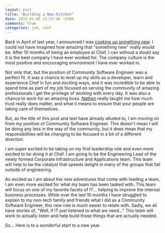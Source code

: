 ```yaml
---
layout: post
title: "Building a New Kitchen"
date: 2015-01-06 21:55:46 -0700
comments: true
categories: job, chef
---
```


Back in April of last year, I announced I was [cooking up something new](http://cwebber.net/blog/2014/04/11/cooking-up-something-new/). I could not have imagined how amazing that "something new" really would be. After 10 months of being an employee at Chef, I can without a doubt say it is the best company I have ever worked for. The company culture is the most positive and encouraging environment I have ever worked in. 

Not only that, but the position of Community Software Engineer was a perfect fit. It was a chance to level up my skills as a developer, learn and experience Chef in fun and exciting ways, and it was incredible to be able to spend time as part of my job focused on serving the community of amazing professionals I get the privilege of working with every day. It was also a chance to work for an amazing boss. [Nathen](https://twitter.com/nathenharvey) really taught me how much trust really does matter, and what it means to ensure that your people are taking care of themselves. 

But, as the title of this post and text have already alluded to, I am moving on from my position of Community Software Engineer. This doesn't mean I will be doing any less in the way of the community, but it does mean that my responsibilities will be changing to be focused in a bit of a different direction.

I am super excited to be taking on my first leadership role and even more excited to be doing it at Chef. I am going to be the Engineering Lead of the newly formed Corporate Infrastructure and Applications team. This team will help to be the catalyst that speeds delight in many of the groups that fall outside of engineering. 

As excited as I am about the new adventures that come with leading a team, I am even more excited for what my team has been tasked with. This team will focus on one of my favorite facets of IT... helping to improve the internal business processes. While over the last 10 months I have struggled to explain to my non-tech family and friends what I did as a Community Software Engineer, this new role is much easier to relate with. Sadly, we all have stories of, "Well, if IT just listened to what we need..." This team will work to actually listen and help build those things that are actually needed.

So... Here is to a wonderful start to a new year. 
